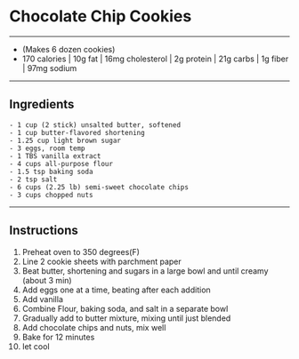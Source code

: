 # Chocolate Chip Cookies
---
- (Makes 6 dozen cookies)
- 170 calories | 10g fat | 16mg cholesterol | 2g protein | 21g carbs | 1g fiber | 97mg sodium
---

## Ingredients

    - 1 cup (2 stick) unsalted butter, softened
    - 1 cup butter-flavored shortening
    - 1.25 cup light brown sugar
    - 3 eggs, room temp
    - 1 TBS vanilla extract
    - 4 cups all-purpose flour
    - 1.5 tsp baking soda
    - 2 tsp salt
    - 6 cups (2.25 lb) semi-sweet chocolate chips
    - 3 cups chopped nuts

---

## Instructions

1. Preheat oven to 350 degrees(F)
2. Line 2 cookie sheets with parchment paper
3. Beat butter, shortening and sugars in a large bowl and until creamy (about 3 min)
4. Add eggs one at a time, beating after each addition
5. Add vanilla
6. Combine Flour, baking soda, and salt in a separate bowl
7. Gradually add to butter mixture, mixing until just blended
8. Add chocolate chips and nuts, mix well
9. Bake for 12 minutes
10. let cool
